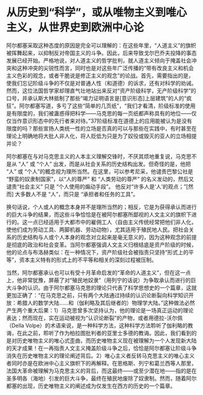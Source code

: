 # 从历史到“科学”，或从唯物主义到唯心主义，从世界史到欧洲中心论

阿尔都塞采取这种态度的原因是完全可以理解的：在这些年里，“人道主义”的旗帜被挥舞起来，以抑制反对帝国主义的斗争。因此，后来导致戈尔巴乔夫投降的事态发展已经开始。严格地说，对人道主义的哲学批判，就人道主义倾向于掩盖社会冲突和这种冲突的尖锐性而言，同时也是对这些年广泛传播的“带有改良主义和机会主义色彩的观念，或者干脆说是修正主义的观念”的论战。首先，需要指出的是，使我们忘记阶级斗争的不仅是对普通人性（和道德）的诉求，还有对科学的劝诫。然而，这位法国哲学家却理直气壮地站出来反对“资产阶级科学，无产阶级科学”的口号，并承认斯大林抵制了那些“竭力证明语言是[意识形态]上层建筑”的人的“疯狂”。阿尔都塞写道，多亏了这些“简单的几页纸”，“我们才看清，阶级标准的使用是有限度的，我们被蛊惑得把科学——马克思的每一页纸都声称具有的地位——仅仅当作意识形态中的先行者来对待。”37阶级标准在道德上的应用能被认为是没有限度的吗？那些宣扬人类统一性的立场是否真的可以与那些在实践中，有时甚至在理论上明确地将大批人非人化，将人贬低为只是为了奴役或毁灭的亚人的立场相提并论？

阿尔都塞在与对马克思主义的人本主义理解交锋时，不厌其烦地重复说，马克思不是从 “人” 或 “个人” 出发，而是从社会关系的历史结构出发。但奇怪的是，他把 “人” 或 “个人”的概念视为理所当然。在这里，可以参考尼采，他谴责巴黎公社是 “野蛮的奴隶制国家”，以“人的尊严” 和 “人类劳动的尊严” 的名义发动的，然后又谴责“社会主义” 只是 “个人使用的煽动手段”。 他反对“许多人是‘人’的观点；”[然而] 大多数人不是 “人”，而只是 “承担者和任务的工具”。

换句话说，个人或人的概念本身并不是理所当然的；相反，它是为获得承认而进行的巨大斗争的结果，而这些斗争恰恰是在被阿尔都塞所鄙视的人文主义的旗帜下进行的。这一点已经适用于大都市中的雇佣工人（自由主义传统经常把他们非人化，使他们成为劳动工具、两脚机器、劳动动物），尤其适用于殖民地人民。把社会关系的历史结构与人或个人本身的观念对立起来是毫无意义的，因为这种观念的前提是彻底的政治和社会变革。当阿尔都塞强调人文主义归根结底是资产阶级的时候，他的论点与布洛赫类似：在一种情况下，资产阶级社会被指责只坚持“形式上的平等”，资本主义特有的形式上的不平等和相关的深刻过程被压制。

当然，阿尔都塞承认也可以有受十月革命启发的“革命的人道主义”，但在这一点上，他非常犹豫，屏蔽了对“殖民地奴隶”（用列宁的话说）为争取承认而进行的巨大斗争的认识。由于阿尔都塞马克思的理论只代表了科学思想史的一个篇章，这就更加正确了：“在马克思之前，只有两个大陆通过持续的认识论断裂向科学知识开放：希腊人的数学大陆……和（伽利略及其后继者的）物理学大陆。”这种做法必然产生两个重大后果：1）马克思曾多次坚持认为，他的理论是一场真正运动的理论表达；然而现在，实在运动被视为“认识论断裂”的产物，或者用德拉-沃尔佩（Della Volpe）的术语来说，是一种科学方法，这种科学方法聆听了伽利略的教诲，在此之前，聆听了作为柏拉图批判者的亚里士多德的教诲。因此，我们看到的是对历史唯物主义的唯心式歪曲，而历史唯物主义现在被理解为一个人发现新大陆的天才成果！在一再指责人文主义掩盖阶级斗争之后，恰恰是阿尔都塞让阶级斗争消失在历史唯物主义的理论阐述背后。2）唯心主义者反转马克思主义的唯心主义者同时亦是在欧洲中心主义旗帜下的再解释。在恩格斯、列宁和葛兰西等人那里，法国大革命被理解为马克思主义的背后，而这最终——或至少潜在地——指的是在圣多明各（海地）引发的巨大斗争，最终在殖民地废除了奴隶制。然而，随着阿尔都塞的出现，历史唯物主义的阐述成为仅发生在西方的历史的一个篇章。

